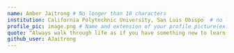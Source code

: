 ```yaml
---
name: Amber Jaitrong # No longer than 18 characters
institution: California Polytechnic University, San Luis Obispo  # no longer than 58 characters
profile_pic: image.png # Name and extension of your profile picture(ex. mona.png)
quote: “Always walk through life as if you have something new to learn and you will.”Vernon Howard # no longer than 100 characters
github_user: AJaitrong
---
```

